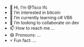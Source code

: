 - 👋 Hi, I’m @Tsco lfc
- 👀 I’m interested in  bitcoin
- 🌱 I’m currently learning c# VB6
- 💞️ I’m looking to collaborate on dev
- 📫 How to reach me ...
- 😄 Pronouns: ...
- ⚡ Fun fact: ...

<!---
Tscolfc/Tscolfc is a ✨ special ✨ repository because its `README.md` (this file) appears on your GitHub profile.
You can click the Preview link to take a look at your changes.
--->
